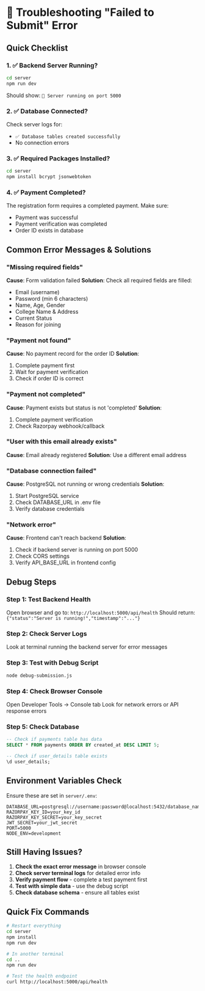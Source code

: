 # 🚨 Troubleshooting "Failed to Submit" Error

## Quick Checklist

### 1. ✅ **Backend Server Running?**
```bash
cd server
npm run dev
```
Should show: `🚀 Server running on port 5000`

### 2. ✅ **Database Connected?**
Check server logs for:
- `✅ Database tables created successfully`
- No connection errors

### 3. ✅ **Required Packages Installed?**
```bash
cd server
npm install bcrypt jsonwebtoken
```

### 4. ✅ **Payment Completed?**
The registration form requires a completed payment. Make sure:
- Payment was successful
- Payment verification was completed
- Order ID exists in database

## Common Error Messages & Solutions

### "Missing required fields"
**Cause**: Form validation failed
**Solution**: Check all required fields are filled:
- Email (username)
- Password (min 6 characters)
- Name, Age, Gender
- College Name & Address
- Current Status
- Reason for joining

### "Payment not found"
**Cause**: No payment record for the order ID
**Solution**: 
1. Complete payment first
2. Wait for payment verification
3. Check if order ID is correct

### "Payment not completed"
**Cause**: Payment exists but status is not 'completed'
**Solution**:
1. Complete payment verification
2. Check Razorpay webhook/callback

### "User with this email already exists"
**Cause**: Email already registered
**Solution**: Use a different email address

### "Database connection failed"
**Cause**: PostgreSQL not running or wrong credentials
**Solution**:
1. Start PostgreSQL service
2. Check DATABASE_URL in .env file
3. Verify database credentials

### "Network error"
**Cause**: Frontend can't reach backend
**Solution**:
1. Check if backend server is running on port 5000
2. Check CORS settings
3. Verify API_BASE_URL in frontend config

## Debug Steps

### Step 1: Test Backend Health
Open browser and go to: `http://localhost:5000/api/health`
Should return: `{"status":"Server is running!","timestamp":"..."}`

### Step 2: Check Server Logs
Look at terminal running the backend server for error messages

### Step 3: Test with Debug Script
```bash
node debug-submission.js
```

### Step 4: Check Browser Console
Open Developer Tools → Console tab
Look for network errors or API response errors

### Step 5: Check Database
```sql
-- Check if payments table has data
SELECT * FROM payments ORDER BY created_at DESC LIMIT 5;

-- Check if user_details table exists
\d user_details;
```

## Environment Variables Check

Ensure these are set in `server/.env`:
```env
DATABASE_URL=postgresql://username:password@localhost:5432/database_name
RAZORPAY_KEY_ID=your_key_id
RAZORPAY_KEY_SECRET=your_key_secret
JWT_SECRET=your_jwt_secret
PORT=5000
NODE_ENV=development
```

## Still Having Issues?

1. **Check the exact error message** in browser console
2. **Check server terminal logs** for detailed error info
3. **Verify payment flow** - complete a test payment first
4. **Test with simple data** - use the debug script
5. **Check database schema** - ensure all tables exist

## Quick Fix Commands

```bash
# Restart everything
cd server
npm install
npm run dev

# In another terminal
cd ..
npm run dev

# Test the health endpoint
curl http://localhost:5000/api/health
```
